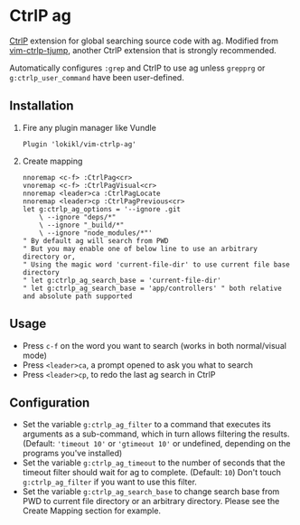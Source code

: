 # CtrlP ag

[CtrlP][1] extension for global searching source code with ag.
Modified from [vim-ctrlp-tjump][2], another CtrlP extension that is strongly recommended.

Automatically configures `:grep` and CtrlP to use ag unless `grepprg` or `g:ctrlp_user_command`
have been user-defined.

## Installation

1. Fire any plugin manager like Vundle

    ```
    Plugin 'lokikl/vim-ctrlp-ag'
    ```

2. Create mapping

    ```
    nnoremap <c-f> :CtrlPag<cr>
    vnoremap <c-f> :CtrlPagVisual<cr>
    nnoremap <leader>ca :CtrlPagLocate
    nnoremap <leader>cp :CtrlPagPrevious<cr>
    let g:ctrlp_ag_options = '--ignore .git
        \ --ignore "deps/*"
        \ --ignore "_build/*"
        \ --ignore "node_modules/*"'
    " By default ag will search from PWD
    " But you may enable one of below line to use an arbitrary directory or,
    " Using the magic word 'current-file-dir' to use current file base directory
    " let g:ctrlp_ag_search_base = 'current-file-dir'
    " let g:ctrlp_ag_search_base = 'app/controllers' " both relative and absolute path supported
    ```

## Usage

- Press `c-f` on the word you want to search (works in both normal/visual mode)
- Press `<leader>ca`, a prompt opened to ask you what to search
- Press `<leader>cp`, to redo the last ag search in CtrlP

## Configuration

- Set the variable `g:ctrlp_ag_filter` to a command that executes its arguments as a sub-command,
  which in turn allows filtering the results. (Default: `'timeout 10'` or `'gtimeout 10'` or
  undefined, depending on the programs you've installed)
- Set the variable `g:ctrlp_ag_timeout` to the number of seconds that the timeout filter should wait
  for ag to complete. (Default: `10`) Don't touch `g:ctrlp_ag_filter` if you want to use this
  filter.
- Set the variable `g:ctrlp_ag_search_base` to change search base from PWD to current file directory or an arbitrary directory.
  Please see the Create Mapping section for example.

[1]: https://github.com/kien/ctrlp.vim
[2]: https://github.com/ivalkeen/vim-ctrlp-tjump
